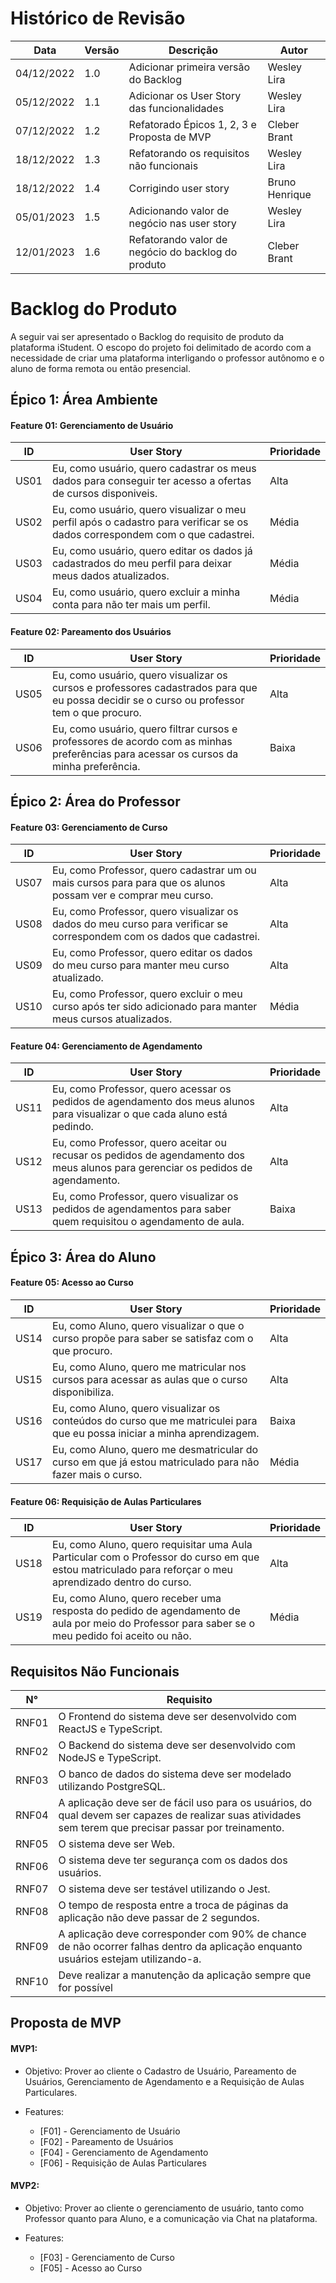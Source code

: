 # Histórico de Revisão

| Data       | Versão | Descrição                                          | Autor          |
| ---------- | ------ | -------------------------------------------------- | -------------- |
| 04/12/2022 | 1.0    | Adicionar primeira versão do Backlog               | Wesley Lira    |
| 05/12/2022 | 1.1    | Adicionar os User Story das funcionalidades        | Wesley Lira    |
| 07/12/2022 | 1.2    | Refatorado Épicos 1, 2, 3 e Proposta de MVP        | Cleber Brant   |
| 18/12/2022 | 1.3    | Refatorando os requisitos não funcionais           | Wesley Lira    |
| 18/12/2022 | 1.4    | Corrigindo user story                              | Bruno Henrique |
| 05/01/2023 | 1.5    | Adicionando valor de negócio nas user story        | Wesley Lira    |
| 12/01/2023 | 1.6    | Refatorando valor de negócio do backlog do produto | Cleber Brant   |

# Backlog do Produto

A seguir vai ser apresentado o Backlog do requisito de produto da plataforma iStudent.
O escopo do projeto foi delimitado de acordo com a necessidade de criar uma plataforma interligando o professor autônomo e o aluno de forma remota ou então presencial.

## Épico 1: Área Ambiente

#### Feature 01: Gerenciamento de Usuário

| ID   | User Story                                                                                                                   | Prioridade |
| ---- | ---------------------------------------------------------------------------------------------------------------------------- | ---------- |
| US01 | Eu, como usuário, quero cadastrar os meus dados para conseguir ter acesso a ofertas de cursos disponiveis.                   | Alta       |
| US02 | Eu, como usuário, quero visualizar o meu perfil após o cadastro para verificar se os dados correspondem com o que cadastrei. | Média      |
| US03 | Eu, como usuário, quero editar os dados já cadastrados do meu perfil para deixar meus dados atualizados.                     | Média      |
| US04 | Eu, como usuário, quero excluir a minha conta para não ter mais um perfil.                                                   | Média      |

#### Feature 02: Pareamento dos Usuários

| ID   | User Story                                                                                                                                  | Prioridade |
| ---- | ------------------------------------------------------------------------------------------------------------------------------------------- | ---------- |
| US05 | Eu, como usuário, quero visualizar os cursos e professores cadastrados para que eu possa decidir se o curso ou professor tem o que procuro. | Alta       |
| US06 | Eu, como usuário, quero filtrar cursos e professores de acordo com as minhas preferências para acessar os cursos da minha preferência.      | Baixa      |

## Épico 2: Área do Professor

#### Feature 03: Gerenciamento de Curso

| ID   | User Story                                                                                                            | Prioridade |
| ---- | --------------------------------------------------------------------------------------------------------------------- | ---------- |
| US07 | Eu, como Professor, quero cadastrar um ou mais cursos para para que os alunos possam ver e comprar meu curso.         | Alta       |
| US08 | Eu, como Professor, quero visualizar os dados do meu curso para verificar se correspondem com os dados que cadastrei. | Alta       |
| US09 | Eu, como Professor, quero editar os dados do meu curso para manter meu curso atualizado.                              | Alta       |
| US10 | Eu, como Professor, quero excluir o meu curso após ter sido adicionado para manter meus cursos atualizados.           | Média      |

#### Feature 04: Gerenciamento de Agendamento

| ID   | User Story                                                                                                                       | Prioridade |
| ---- | -------------------------------------------------------------------------------------------------------------------------------- | ---------- |
| US11 | Eu, como Professor, quero acessar os pedidos de agendamento dos meus alunos para visualizar o que cada aluno está pedindo.       | Alta       |
| US12 | Eu, como Professor, quero aceitar ou recusar os pedidos de agendamento dos meus alunos para gerenciar os pedidos de agendamento. | Alta       |
| US13 | Eu, como Professor, quero visualizar os pedidos de agendamentos para saber quem requisitou o agendamento de aula.                | Baixa      |

## Épico 3: Área do Aluno

#### Feature 05: Acesso ao Curso

| ID   | User Story                                                                                                               | Prioridade |
| ---- | ------------------------------------------------------------------------------------------------------------------------ | ---------- |
| US14 | Eu, como Aluno, quero visualizar o que o curso propõe para saber se satisfaz com o que procuro.                          | Alta       |
| US15 | Eu, como Aluno, quero me matricular nos cursos para acessar as aulas que o curso disponibiliza.                          | Alta       |
| US16 | Eu, como Aluno, quero visualizar os conteúdos do curso que me matriculei para que eu possa iniciar a minha aprendizagem. | Baixa      |
| US17 | Eu, como Aluno, quero me desmatricular do curso em que já estou matriculado para não fazer mais o curso.                 | Média      |

#### Feature 06: Requisição de Aulas Particulares

| ID   | User Story                                                                                                                                              | Prioridade |
| ---- | ------------------------------------------------------------------------------------------------------------------------------------------------------- | ---------- |
| US18 | Eu, como Aluno, quero requisitar uma Aula Particular com o Professor do curso em que estou matriculado para reforçar o meu aprendizado dentro do curso. | Alta       |
| US19 | Eu, como Aluno, quero receber uma resposta do pedido de agendamento de aula por meio do Professor para saber se o meu pedido foi aceito ou não.         | Média      |

## Requisitos Não Funcionais

| N°    | Requisito                                                                                                                                                |
| ----- | -------------------------------------------------------------------------------------------------------------------------------------------------------- |
| RNF01 | O Frontend do sistema deve ser desenvolvido com ReactJS e TypeScript.                                                                                    |
| RNF02 | O Backend do sistema deve ser desenvolvido com NodeJS e TypeScript.                                                                                      |
| RNF03 | O banco de dados do sistema deve ser modelado utilizando PostgreSQL.                                                                                     |
| RNF04 | A aplicação deve ser de fácil uso para os usuários, do qual devem ser capazes de realizar suas atividades sem terem que precisar passar por treinamento. |
| RNF05 | O sistema deve ser Web.                                                                                                                                  |
| RNF06 | O sistema deve ter segurança com os dados dos usuários.                                                                                                  |
| RNF07 | O sistema deve ser testável utilizando o Jest.                                                                                                           |
| RNF08 | O tempo de resposta entre a troca de páginas da aplicação não deve passar de 2 segundos.                                                                 |
| RNF09 | A aplicação deve corresponder com 90% de chance de não ocorrer falhas dentro da aplicação enquanto usuários estejam utilizando-a.                        |
| RNF10 | Deve realizar a manutenção da aplicação sempre que for possível                                                                                          |

## Proposta de MVP

#### MVP1:

- Objetivo: Prover ao cliente o Cadastro de Usuário, Pareamento de Usuários, Gerenciamento de Agendamento e a Requisição de Aulas Particulares.

- Features:
  - [F01] - Gerenciamento de Usuário
  - [F02] - Pareamento de Usuários
  - [F04] - Gerenciamento de Agendamento
  - [F06] - Requisição de Aulas Particulares

#### MVP2:

- Objetivo: Prover ao cliente o gerenciamento de usuário, tanto como Professor quanto para Aluno, e a comunicação via Chat na plataforma.

- Features:
  - [F03] - Gerenciamento de Curso
  - [F05] - Acesso ao Curso
